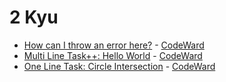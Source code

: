 # 2 Kyu
* [How can I throw an error here?](/solutions/javascript/2%20kyu/How%20can%20I%20throw%20an%20error%20here) - [CodeWard](https://www.codewars.com/kata/5970f479e75b6c00ce000043)
* [Multi Line Task++: Hello World](/solutions/javascript/2%20kyu/Multi%20Line%20Task%20Hello%20World) - [CodeWard](https://www.codewars.com/kata/5935558a32fb828aad001213)
* [One Line Task: Circle Intersection](/solutions/javascript/2%20kyu/One%20Line%20Task%20Circle%20Intersection) - [CodeWard](https://www.codewars.com/kata/5908242330e4f567e90000a3)